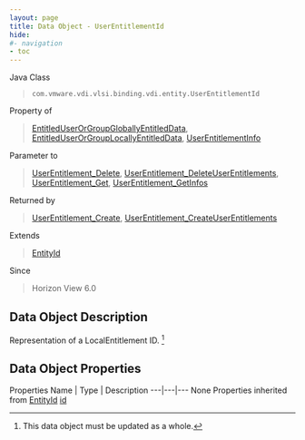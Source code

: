 ```yaml
---
layout: page
title: Data Object - UserEntitlementId
hide:
#- navigation
- toc
---
```








Java Class
> `com.vmware.vdi.vlsi.binding.vdi.entity.UserEntitlementId`

Property of
> [EntitledUserOrGroupGloballyEntitledData](vdi.users.EntitledUserOrGroup.GloballyEntitledData.md#field_detail), [EntitledUserOrGroupLocallyEntitledData](vdi.users.EntitledUserOrGroup.LocallyEntitledData.md#field_detail), [UserEntitlementInfo](vdi.users.UserEntitlement.UserEntitlementInfo.md#field_detail)

Parameter to
> [UserEntitlement_Delete](vdi.users.UserEntitlement.md#delete), [UserEntitlement_DeleteUserEntitlements](vdi.users.UserEntitlement.md#deleteUserEntitlements), [UserEntitlement_Get](vdi.users.UserEntitlement.md#get), [UserEntitlement_GetInfos](vdi.users.UserEntitlement.md#getInfos)

Returned by
> [UserEntitlement_Create](vdi.users.UserEntitlement.md#create), [UserEntitlement_CreateUserEntitlements](vdi.users.UserEntitlement.md#createUserEntitlements)

Extends
> [EntityId](vdi.EntityId.md)

Since
> Horizon View 6.0


## Data Object Description

Representation of a LocalEntitlement ID.
 [^167]



## Data Object Properties
Properties
Name |  Type |  Description
---|---|---
None
Properties inherited from [EntityId](vdi.EntityId.md)
[id](vdi.EntityId.md#id)


 


[^167]: This data object must be updated as a whole.